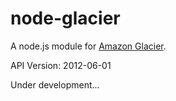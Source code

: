 node-glacier
============

A node.js module for [Amazon Glacier](http://aws.amazon.com/glacier/ "go to the official page of Amazon Glacier").

API Version: 2012-06-01


Under development...

